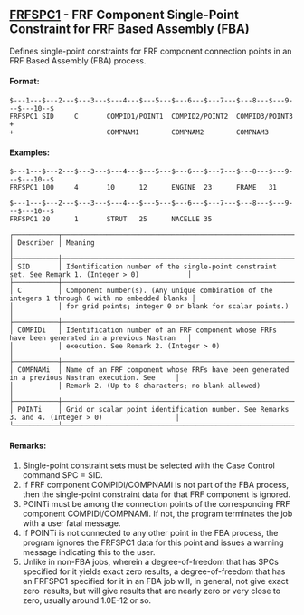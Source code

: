 ## [FRFSPC1](https://help.hexagonmi.com/bundle/MSC_Nastran_2022.4/page/Nastran_Combined_Book/qrg/bulkfgil/TOC.FRFSPC1.xhtml) - FRF Component Single-Point Constraint for FRF Based Assembly (FBA)

Defines single-point constraints for FRF component connection points in an FRF Based Assembly (FBA) process.

#### Format:

```nastran
$---1---$---2---$---3---$---4---$---5---$---6---$---7---$---8---$---9---$---10--$
FRFSPC1 SID     C       COMPID1/POINT1  COMPID2/POINT2  COMPID3/POINT3  +       
+                       COMPNAM1        COMPNAM2        COMPNAM3                
```

#### Examples:

```nastran
$---1---$---2---$---3---$---4---$---5---$---6---$---7---$---8---$---9---$---10--$
FRFSPC1 100     4       10      12      ENGINE  23      FRAME   31              
```

```nastran
$---1---$---2---$---3---$---4---$---5---$---6---$---7---$---8---$---9---$---10--$
FRFSPC1 20      1       STRUT   25      NACELLE 35                              
```

```text
┌───────────┬──────────────────────────────────────────────────────────────────────────────────────────────────┐
│ Describer │ Meaning                                                                                          │
├───────────┼──────────────────────────────────────────────────────────────────────────────────────────────────┤
│ SID       │ Identification number of the single-point constraint set. See Remark 1. (Integer > 0)            │
├───────────┼──────────────────────────────────────────────────────────────────────────────────────────────────┤
│ C         │ Component number(s). (Any unique combination of the integers 1 through 6 with no embedded blanks │
│           │ for grid points; integer 0 or blank for scalar points.)                                          │
├───────────┼──────────────────────────────────────────────────────────────────────────────────────────────────┤
│ COMPIDi   │ Identification number of an FRF component whose FRFs have been generated in a previous Nastran   │
│           │ execution. See Remark 2. (Integer > 0)                                                           │
├───────────┼──────────────────────────────────────────────────────────────────────────────────────────────────┤
│ COMPNAMi  │ Name of an FRF component whose FRFs have been generated in a previous Nastran execution. See     │
│           │ Remark 2. (Up to 8 characters; no blank allowed)                                                 │
├───────────┼──────────────────────────────────────────────────────────────────────────────────────────────────┤
│ POINTi    │ Grid or scalar point identification number. See Remarks 3. and 4. (Integer > 0)                  │
└───────────┴──────────────────────────────────────────────────────────────────────────────────────────────────┘
```

#### Remarks:

1. Single-point constraint sets must be selected with the Case Control command SPC = SID.
2. If FRF component COMPIDi/COMPNAMi is not part of the FBA process, then the single-point constraint data for that FRF component is ignored.
3. POINTi must be among the connection points of the corresponding FRF component COMPIDi/COMPNAMi. If not, the program terminates the job with a user fatal message.
4. If POINTi is not connected to any other point in the FBA process, the program ignores the FRFSPC1 data for this point and issues a warning message indicating this to the user.
5. Unlike in non-FBA jobs, wherein a degree-of-freedom that has SPCs specified for it yields exact zero results, a degree-of-freedom that has an FRFSPC1 specified for it in an FBA job will, in general, not give exact zero  results, but will give results that are nearly zero or very close to zero, usually around 1.0E-12 or so.
